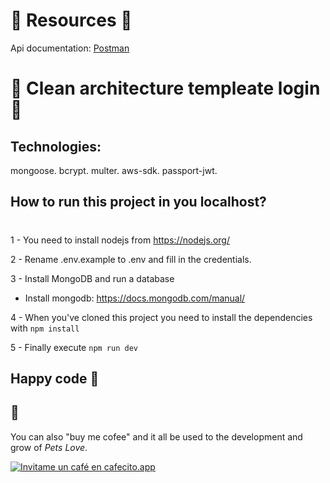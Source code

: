 # **🐶 Resources 🐶**

Api documentation:
[Postman](https://documenter.getpostman.com/view/4785582/UVJckGJz#42101b5d-075a-4890-8fc9-92d9ee01e31f)

# **🦊 Clean architecture templeate login 🦊**

## Technologies:

mongoose.
bcrypt.
multer.
aws-sdk.
passport-jwt.

## How to run this project in you localhost?

#

1 - You need to install nodejs from https://nodejs.org/

2 - Rename .env.example to .env and fill in the credentials.

<!-- The defaults is enough to make the API run, but you need S3 credentials to do image-uploads and gmail credentials to send "forgot password"-emails. -->

3 - Install MongoDB and run a database

- Install mongodb: https://docs.mongodb.com/manual/

4 - When you've cloned this project you need to install the dependencies with `npm install`

5 - Finally execute `npm run dev`

## Happy code 🍻 <br>

## 🐶

You can also "buy me cofee" and it all be used to the development and grow of _Pets Love_.<br>

[![Invitame un café en cafecito.app](https://cdn.cafecito.app/imgs/buttons/button_6.svg)](https://cafecito.app/petslove)
